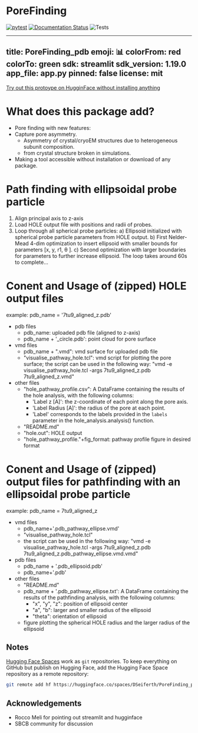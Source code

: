 PoreFinding
==============================

[//]: # (Badges)
[![pytest](https://github.com/simonlichtinger/PyMEMENTO/actions/workflows/run_pytest.yml/badge.svg)](https://github.com/simonlichtinger/PyMEMENTO/actions/workflows/run_pytest.yml)
[![Documentation Status](https://readthedocs.org/projects/porefinding/badge/?version=latest)](https://porefinding.readthedocs.io/en/latest/?badge=latest)
![Tests](https://github.com/github/docs/actions/workflows/python-package.yml/badge.svg)

---
title: PoreFinding_pdb
emoji: 📊
colorFrom: red
colorTo: green
sdk: streamlit
sdk_version: 1.19.0
app_file: app.py
pinned: false
license: mit
---

[Try out this protoype on HugginFace without installing anything](https://huggingface.co/spaces/DSeiferth/PoreFinding_pdb)

# What does this package add?
- Pore finding with new features: 
- Capture pore asymmetry.
  - Asymmetry of crystal/cryoEM structures due to heterogeneous subunit composition.
  - from crystal structure broken in simulations.
- Making a tool accessible without installation or download of any package.


# Path finding with ellipsoidal probe particle

1. Align principal axis to z-axis
2. Load HOLE output file with positions and radii of probes.
3. Loop through all spherical probe particles: 
    a) Ellipsoid initialized with spherical probe particle parameters from HOLE output. 
    b) First Nelder-Mead 4-dim optimization to insert ellipsoid with smaller bounds for parameters [x, y, r1, θ ]. 
    c) Second optimization with larger boundaries for parameters to further increase ellipsoid. The loop takes around 60s to complete...

# Conent and Usage of (zipped) HOLE output files
example: pdb_name = '7tu9_aligned_z.pdb'
- pdb files
  - pdb_name: uploaded pdb file (aligned to z-axis)
  - pdb_name + '_circle.pdb': point cloud for pore surface
- vmd files
  - pdb_name + ".vmd": vmd surface for uploaded pdb file
  - "visualise_pathway_hole.tcl": vmd script for plotting the pore surface; the script can be used in the following way: "vmd -e visualise_pathway_hole.tcl -args  7tu9_aligned_z.pdb 7tu9_aligned_z.vmd"
- other files
  - "hole_pathway_profile.csv": A DataFrame containing the results of the hole analysis, with the following columns:
    - 'Label z [A]': the z-coordinate of each point along the pore axis.
    - 'Label Radius [A]': the radius of the pore at each point.
    - 'Label' corresponds to the labels provided in the `labels` parameter in the hole_analysis.analysis() function.
  - "README.md"
  - "hole.out": HOLE output
  - "hole_pathway_profile."+fig_format: pathway profile figure in desired format

# Conent and Usage of (zipped) output files for pathfinding with an ellipsoidal probe particle
example: pdb_name = 7tu9_aligned_z
- vmd files
  - pdb_name+'.pdb_pathway_ellipse.vmd'
  - "visualise_pathway_hole.tcl"
  - the script can be used in the following way: "vmd -e visualise_pathway_hole.tcl -args  7tu9_aligned_z.pdb 7tu9_aligned_z.pdb_pathway_ellipse.vmd.vmd"
- pdb files 
  - pdb_name + '.pdb_ellipsoid.pdb'
  - pdb_name+'.pdb'
- other files
  - "README.md"
  - pdb_name + '.pdb_pathway_ellipse.txt': A DataFrame containing the results of the pathfinding analysis, with the following columns:
    - "x", "y", "z": position of ellipsoid center
    - "a", "b": larger and smaller radius of the ellipsoid
    - "theta": orientation of ellipsoid
  - figure plotting the spherical HOLE radius and the larger radius of the ellipsoid

## Notes

[Hugging Face Spaces](https://huggingface.co/docs/hub/spaces) work as `git` repositories. To keep everything on GitHub but publish on Hugging Face, add the Hugging Face Space repository as a remote repository:

```bash
git remote add hf https://huggingface.co/spaces/DSeiferth/PoreFinding_pdb
```
## Acknowledgements
* Rocco Meli for pointing out streamlit and hugginface
* SBCB community for discussion
